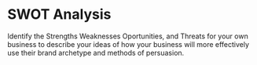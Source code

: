 # SWOT Analysis

Identify the Strengths Weaknesses Oportunities, and Threats for your own business to describe your ideas of how your business will more effectively use their brand archetype and methods of persuasion. 